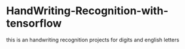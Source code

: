 # HandWriting-Recognition-with-tensorflow
this is an handwriting recognition projects for digits and english letters
